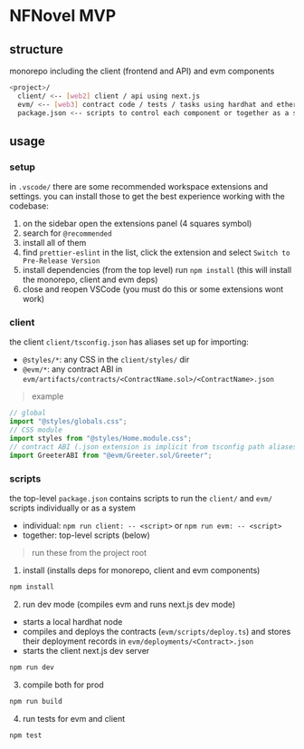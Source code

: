 # NFNovel MVP

## structure

monorepo including the client (frontend and API) and evm components

```sh
<project>/
  client/ <-- [web2] client / api using next.js
  evm/ <-- [web3] contract code / tests / tasks using hardhat and ethers.js
  package.json <-- scripts to control each component or together as a system
```

## usage

### setup

in `.vscode/` there are some recommended workspace extensions and settings. you can install those to get the best experience working with the codebase:

1. on the sidebar open the extensions panel (4 squares symbol)
2. search for `@recommended`
3. install all of them
4. find `prettier-eslint` in the list, click the extension and select `Switch to Pre-Release Version`
5. install dependencies (from the top level) run `npm install` (this will install the monorepo, client and evm deps)
6. close and reopen VSCode (you must do this or some extensions wont work)

### client

the client `client/tsconfig.json` has aliases set up for importing:

- `@styles/*`: any CSS in the `client/styles/` dir
- `@evm/*`: any contract ABI in `evm/artifacts/contracts/<ContractName.sol>/<ContractName>.json`

> example

```ts
// global
import "@styles/globals.css";
// CSS module
import styles from "@styles/Home.module.css";
// contract ABI (.json extension is implicit from tsconfig path aliases)
import GreeterABI from "@evm/Greeter.sol/Greeter";
```

### scripts

the top-level `package.json` contains scripts to run the `client/` and `evm/` scripts individually or as a system

- individual: `npm run client: -- <script>` or `npm run evm: -- <script>`
- together: top-level scripts (below)

> run these from the project root

1. install (installs deps for monorepo, client and evm components)

```sh
npm install
```

2. run dev mode (compiles evm and runs next.js dev mode)

- starts a local hardhat node
- compiles and deploys the contracts (`evm/scripts/deploy.ts`) and stores their deployment records in `evm/deployments/<Contract>.json`
- starts the client next.js dev server

```sh
npm run dev
```

3. compile both for prod

```sh
npm run build
```

4. run tests for evm and client

```sh
npm test
```

